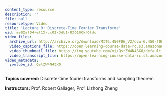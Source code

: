 ```yaml
---
content_type: resource
description: ''
file: null
resourcetype: Video
title: 'Lecture 9: Discrete-Time Fourier Transforms'
uid: ae82af84-ef15-cc02-3db1-836166bf0fdc
video_files:
  archive_url: http://archive.org/download/MIT6.450F06_V2/ocw-6.450-f06-2003-10-08_300k.mp4
  video_captions_file: https://open-learning-course-data-rc.s3.amazonaws.com/6-450-principles-of-digital-communications-i-fall-2006/9cc414e016b357dbbfe938ee515ade78_QstZW4N4SX8.vtt
  video_thumbnail_file: https://img.youtube.com/vi/QstZW4N4SX8/default.jpg
  video_transcript_file: https://open-learning-course-data-rc.s3.amazonaws.com/6-450-principles-of-digital-communications-i-fall-2006/9a36d503294e6758cbef01ef7819c1c1_QstZW4N4SX8.pdf
video_metadata:
  youtube_id: QstZW4N4SX8
---
```


**Topics covered:** Discrete-time fourier transforms and sampling theorem

**Instructors:** Prof. Robert Gallager, Prof. Lizhong Zheng